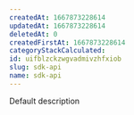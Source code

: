 ```yaml
---
createdAt: 1667873228614
updatedAt: 1667873228614
deletedAt: 0
createdFirstAt: 1667873228614
categoryStackCalculated: 
id: uifblzckzwgvadmivzhfxiob
slug: sdk-api
name: sdk-api
---
```


Default description
